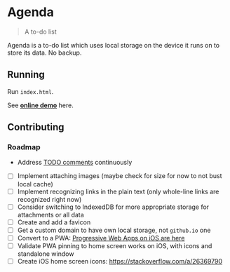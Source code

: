 # Agenda

> A to-do list

Agenda is a to-do list which uses local storage on the device it runs on to store its data. No backup.

## Running

Run `index.html`.

See [**online demo**](https://tomashubelbauer.github.io/agenda/) here.

## Contributing

### Roadmap

- Address [TODO comments](https://github.com/TomasHubelbauer/agenda/search?q=todo) continuously
- [ ] Implement attaching images (maybe check for size for now to not bust local cache)
- [ ] Implement recognizing links in the plain text (only whole-line links are recognized right now)
- [ ] Consider switching to IndexedDB for more appropriate storage for attachments or all data
- [ ] Create and add a favicon
- [ ] Get a custom domain to have own local storage, not `github.io` one
- [ ] Convert to a PWA: [Progressive Web Apps on iOS are here](https://medium.com/@firt/progressive-web-apps-on-ios-are-here-d00430dee3a7)
- [ ] Validate PWA pinning to home screen works on iOS, with icons and standalone window
- [ ] Create iOS home screen icons: https://stackoverflow.com/a/26369790
